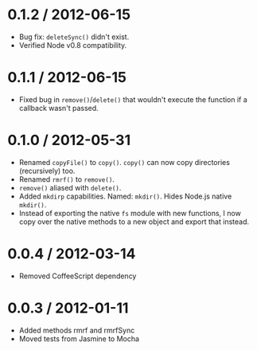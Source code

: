 0.1.2 / 2012-06-15
==================
* Bug fix: `deleteSync()` didn't exist.
* Verified Node v0.8 compatibility.

0.1.1 / 2012-06-15
==================
* Fixed bug in `remove()`/`delete()` that wouldn't execute the function if a callback wasn't passed.

0.1.0 / 2012-05-31
==================
* Renamed `copyFile()` to `copy()`. `copy()` can now copy directories (recursively) too.
* Renamed `rmrf()` to `remove()`. 
* `remove()` aliased with `delete()`.
* Added `mkdirp` capabilities. Named: `mkdir()`. Hides Node.js native `mkdir()`.
* Instead of exporting the native `fs` module with new functions, I now copy over the native methods to a new object and export that instead.

0.0.4 / 2012-03-14
==================
* Removed CoffeeScript dependency

0.0.3 / 2012-01-11
==================
* Added methods rmrf and rmrfSync
* Moved tests from Jasmine to Mocha
